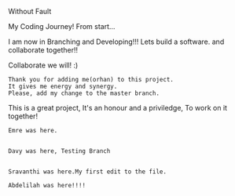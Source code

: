 Without Fault

My Coding Journey!
From start...

I am now in Branching and Developing!!!
Lets build a software.
and collaborate together!!

Collaborate we will! :)

```
Thank you for adding me(orhan) to this project.
It gives me energy and synergy.
Please, add my change to the master branch.
```

This is a great project,
It's an honour and a priviledge,
To work on it together!
```
Emre was here.


Davy was here, Testing Branch


Sravanthi was here.My first edit to the file.

Abdelilah was here!!!!

